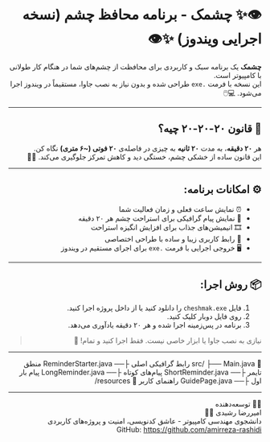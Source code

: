 <div dir="rtl">

# 👁️✨ چشمک - برنامه محافظ چشم (نسخه اجرایی ویندوز) ✨👁️

**چشمک** یک برنامه سبک و کاربردی برای محافظت از چشم‌های شما در هنگام کار طولانی با کامپیوتر است.  
این نسخه با فرمت `.exe` طراحی شده و بدون نیاز به نصب جاوا، مستقیماً در ویندوز اجرا می‌شود. 💻🖱️

---

## 🧠 قانون ۲۰-۲۰-۲۰ چیه؟

هر **۲۰ دقیقه**، به مدت **۲۰ ثانیه** به چیزی در فاصله‌ی **۲۰ فوتی (~۶ متری)** نگاه کن.  
این قانون ساده از خشکی چشم، خستگی دید و کاهش تمرکز جلوگیری می‌کند. 👀💡

---

## ⚙️ امکانات برنامه:

- ⏰ نمایش ساعت فعلی و زمان فعالیت شما  
- 🔔 نمایش پیام گرافیکی برای استراحت چشم هر ۲۰ دقیقه  
- 🎞️ انیمیشن‌های جذاب برای افزایش انگیزه استراحت  
- 🎨 رابط کاربری زیبا و ساده با طراحی اختصاصی  
- 🖥️ خروجی اجرایی با فرمت `.exe` برای اجرای مستقیم در ویندوز  

---

## 📦 روش اجرا:

1. فایل `cheshmak.exe` را دانلود کنید یا از داخل پروژه اجرا کنید.  
2. روی فایل دوبار کلیک کنید.  
3. برنامه در پس‌زمینه اجرا شده و هر ۲۰ دقیقه یادآوری می‌دهد.  

> نیازی به نصب جاوا یا ابزار خاصی نیست. فقط اجرا کنید و تمام! 🚀

---

📁 src/
├── Main.java رابط گرافیکی اصلی
├── ReminderStarter.java منطق تایمر
├── ShortReminder.java پیام‌های کوتاه
├── LongReminder.java پیام بار اول
├── GuidePage.java راهنمای کاربر
📁 resources/

---

🧑‍💻 توسعه‌دهنده  
امیررضا رشیدی 👨‍💻  
دانشجوی مهندسی کامپیوتر - عاشق کدنویسی، امنیت و پروژه‌های کاربردی  
GitHub: https://github.com/amirreza-rashidi


